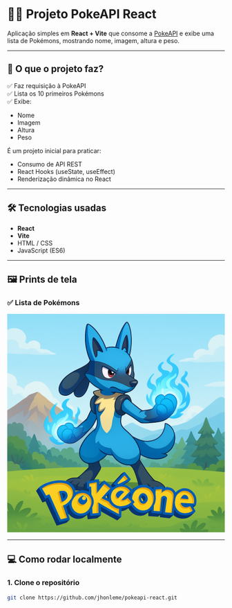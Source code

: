 # 🐱‍🏍 Projeto PokeAPI React

Aplicação simples em **React + Vite** que consome a [PokeAPI](https://pokeapi.co/) e exibe uma lista de Pokémons, mostrando nome, imagem, altura e peso.

---

## 🚀 O que o projeto faz?

✅ Faz requisição à PokeAPI  
✅ Lista os 10 primeiros Pokémons  
✅ Exibe:
- Nome
- Imagem
- Altura
- Peso

É um projeto inicial para praticar:
- Consumo de API REST
- React Hooks (useState, useEffect)
- Renderização dinâmica no React

---

## 🛠️ Tecnologias usadas

- **React**
- **Vite**
- HTML / CSS
- JavaScript (ES6)

---

## 🖼️ Prints de tela

### ✅ Lista de Pokémons

![Tela do app](public/Lucario_Pokeone.png)

---

## 💻 Como rodar localmente

### 1. Clone o repositório

```bash
git clone https://github.com/jhonleme/pokeapi-react.git
